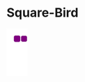 # Square-Bird

![snake gif](https://github.com/Swarnav-Redapple/Square-Bird/blob/output/github-contribution-grid-snake.gif)
